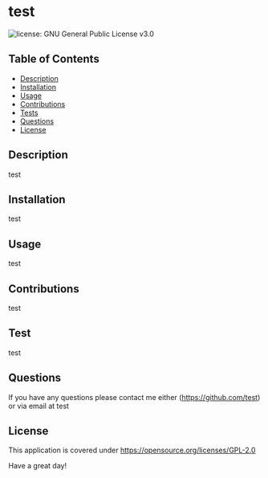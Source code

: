 # test

![license: GNU General Public License v3.0](https://img.shields.io/badge/license-GNU%20General%20Public%20License%20v3.0-red)

## Table of Contents 
- [Description](#Description)
- [Installation](#Installation)
- [Usage](#Usage)
- [Contributions](#Contributions)
- [Tests](#Tests)
- [Questions](#Questions)
- [License](#License)
    
## Description
test
    
## Installation
test
    
## Usage 
test
        
## Contributions
test
    
## Test 
test
    
## Questions 
If you have any questions please contact me either (https://github.com/test) or via email at test 

## License 
This application is covered under https://opensource.org/licenses/GPL-2.0 
    
Have a great day!
